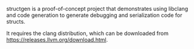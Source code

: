 structgen is a proof-of-concept project that demonstrates using libclang and
code generation to generate debugging and serialization code for structs.

It requires the clang distribution, which can be downloaded from
https://releases.llvm.org/download.html.
